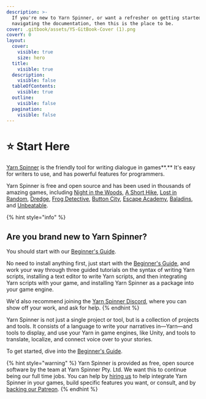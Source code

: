 ```yaml
---
description: >-
  If you're new to Yarn Spinner, or want a refresher on getting started or
  navigating the documentation, then this is the place to be.
cover: .gitbook/assets/YS-GitBook-Cover (1).png
coverY: 0
layout:
  cover:
    visible: true
    size: hero
  title:
    visible: true
  description:
    visible: false
  tableOfContents:
    visible: true
  outline:
    visible: false
  pagination:
    visible: false
---
```


# ⭐ Start Here

[Yarn Spinner](https://yarnspinner.dev) is the friendly tool for writing dialogue in games**.** It's easy for writers to use, and has powerful features for programmers.&#x20;

Yarn Spinner is free and open source and has been used in thousands of amazing games, including [Night in the Woods](http://nightinthewoods.com), [A Short Hike](https://ashorthike.com), [Lost in Random](https://www.ea.com/en-au/games/lost-in-random), [Dredge](https://www.dredge.game), [Frog Detective](https://frogdetective.net), [Button City](https://www.buttoncitygame.com), [Escape Academy](https://escapeacademygame.com/en), [Baladins](https://www.baladinsgame.com), and [Unbeatable](https://www.unbeatablegame.com).

{% hint style="info" %}
## Are you brand new to Yarn Spinner?

You should start with our [Beginner's Guide](beginners-guide/welcome.md).&#x20;

No need to install anything first, just start with the [Beginner's Guide](beginners-guide/welcome.md), and work your way through three guided tutorials on the syntax of writing Yarn scripts, installing a text editor to write Yarn scripts, and then integrating Yarn scripts with your game, and installing Yarn Spinner as a package into your game engine.&#x20;

We'd also recommend joining the [Yarn Spinner Discord](https://discord.gg/yarnspinner), where you can show off your work, and ask for help.
{% endhint %}

Yarn Spinner is not just a single project or tool, but is a collection of projects and tools. It consists of a language to write your narratives in—Yarn—and tools to display, and use your Yarn in game engines, like Unity, and tools to translate, localize, and connect voice over to your stories.&#x20;

To get started, dive into the [Beginner's Guide](beginners-guide/welcome.md).

{% hint style="warning" %}
Yarn Spinner is provided as free, open source software by the team at Yarn Spinner Pty. Ltd. We want this to continue being our full time jobs. You can help by [hiring us](mailto:hello@yarnspinner.dev) to help integrate Yarn Spinner in your games, build specific features you want, or consult, and by [backing our Patreon](https://www.patreon.com/secretlab).
{% endhint %}
